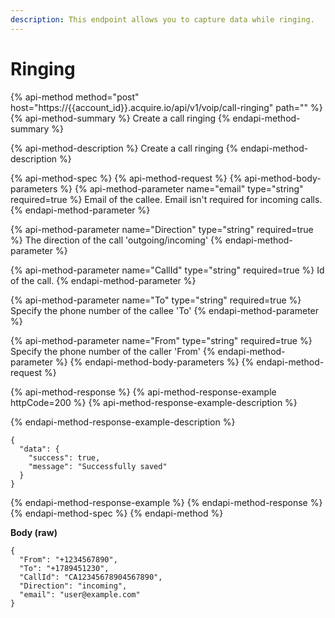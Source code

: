 ```yaml
---
description: This endpoint allows you to capture data while ringing.
---
```


# Ringing

{% api-method method="post" host="https://{{account\_id}}.acquire.io/api/v1/voip/call-ringing" path="" %}
{% api-method-summary %}
Create a call ringing
{% endapi-method-summary %}

{% api-method-description %}
Create a call ringing
{% endapi-method-description %}

{% api-method-spec %}
{% api-method-request %}
{% api-method-body-parameters %}
{% api-method-parameter name="email" type="string" required=true %}
Email of the callee. Email isn't required for incoming calls.
{% endapi-method-parameter %}

{% api-method-parameter name="Direction" type="string" required=true %}
The direction of the call 'outgoing/incoming'
{% endapi-method-parameter %}

{% api-method-parameter name="CallId" type="string" required=true %}
Id of the call.
{% endapi-method-parameter %}

{% api-method-parameter name="To" type="string" required=true %}
Specify the phone number of the callee 'To'
{% endapi-method-parameter %}

{% api-method-parameter name="From" type="string" required=true %}
Specify the phone number of the caller 'From'
{% endapi-method-parameter %}
{% endapi-method-body-parameters %}
{% endapi-method-request %}

{% api-method-response %}
{% api-method-response-example httpCode=200 %}
{% api-method-response-example-description %}

{% endapi-method-response-example-description %}

```
{
  "data": {
    "success": true,
    "message": "Successfully saved"
  }
}
```
{% endapi-method-response-example %}
{% endapi-method-response %}
{% endapi-method-spec %}
{% endapi-method %}

**Body \(raw\)**

```text
{
  "From": "+1234567890",
  "To": "+1789451230",
  "CallId": "CA12345678904567890",
  "Direction": "incoming",
  "email": "user@example.com"
}
```

